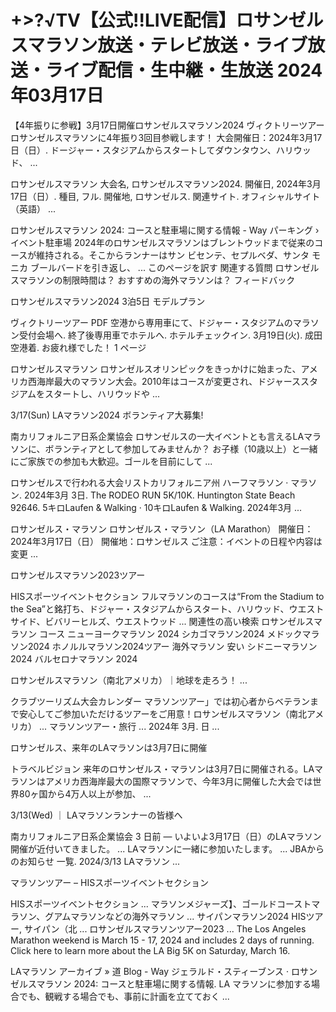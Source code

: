 <h1>+>?√TV【公式!!LIVE配信】ロサンゼルスマラソン放送・テレビ放送・ライブ放送・ライブ配信・生中継・生放送 2024年03月17日</h1>
【4年振りに参戦】3月17日開催ロサンゼルスマラソン2024
ヴィクトリーツアー
ロサンゼルスマラソンに4年振り3回目参戦します！ 大会開催日：2024年3月17日（日）. ドージャー・スタジアムからスタートしてダウンタウン、ハリウッド、 ...

ロサンゼルスマラソン
大会名, ロサンゼルスマラソン2024. 開催日, 2024年3月17日（日）. 種目, フル. 開催地, ロサンゼルス. 関連サイト. オフィシャルサイト（英語） ...

ロサンゼルスマラソン 2024: コースと駐車場に関する情報 - Way パーキング › イベント駐車場
2024年のロサンゼルスマラソンはブレントウッドまで従来のコースが維持される。そこからランナーはサン ビセンテ、セプルベダ、サンタ モニカ ブールバードを引き返し、 ...
このページを訳す
関連する質問
ロサンゼルスマラソンの制限時間は？
おすすめの海外マラソンは？
フィードバック

ロサンゼルスマラソン2024 3泊5日 モデルプラン

ヴィクトリーツアー
PDF
空港から専用車にて、ドジャー・スタジアムのマラソン受付会場へ. 終了後専用車でホテルへ. ホテルチェックイン. 3月19日(火). 成田空港着. お疲れ様でした！
1 ページ

ロサンゼルスマラソン
ロサンゼルスオリンピックをきっかけに始まった、アメリカ西海岸最大のマラソン大会。2010年はコースが変更され、ドジャーススタジアムをスタートし、ハリウッドや ...

3/17(Sun) LAマラソン2024 ボランティア大募集!

南カリフォルニア日系企業協会
ロサンゼルスの一大イベントとも言えるLAマラソンに、ボランティアとして参加してみませんか？ お子様（10歳以上）と一緒にご家族での参加も大歓迎。ゴールを目前にして ...

ロサンゼルスで行われる大会リストカリフォルニア州
ハーフマラソン · マラソン. 2024年3月 3日. The RODEO RUN 5K/10K. Huntington State Beach 92646. 5キロLaufen & Walking · 10キロLaufen & Walking. 2024年3月 ...

ロサンゼルス・マラソン
ロサンゼルス・マラソン（LA Marathon） 開催日：2024年3月17日（日） 開催地：ロサンゼルス ご注意：イベントの日程や内容は変更 ...

ロサンゼルスマラソン2023ツアー

HISスポーツイベントセクション
フルマラソンのコースは“From the Stadium to the Sea”と銘打ち、ドジャー・スタジアムからスタート、ハリウッド、ウエストサイド、ビバリーヒルズ、ウエストウッド ...
関連性の高い検索
ロサンゼルスマラソン コース
ニューヨークマラソン 2024
シカゴマラソン2024
メドックマラソン2024
ホノルルマラソン2024ツアー
海外マラソン 安い
シドニーマラソン 2024
バルセロナマラソン 2024

ロサンゼルスマラソン（南北アメリカ）｜地球を走ろう！ ...

クラブツーリズム大会カレンダー
マラソンツアー」では初心者からベテランまで安心してご参加いただけるツアーをご用意！ロサンゼルスマラソン（南北アメリカ） ... マラソンツアー・旅行 ... 2024年 3月. 日 ...

ロサンゼルス、来年のLAマラソンは3月7日に開催

トラベルビジョン
来年のロサンゼルス・マラソンは3月7日に開催される。LAマラソンはアメリカ西海岸最大の国際マラソンで、今年3月に開催した大会では世界80ヶ国から4万人以上が参加、 ...

3/13(Wed) ｜ LAマラソンランナーの皆様へ

南カリフォルニア日系企業協会
3 日前 — いよいよ3月17日（日）のLAマラソン開催が近付いてきました。 ... LAマラソンに一緒に参加いたします。 ... JBAからのお知らせ 一覧. 2024/3/13 LAマラソン ...

マラソンツアー – HISスポーツイベントセクション

HISスポーツイベントセクション
... マラソンメジャーズ】、ゴールドコーストマラソン、グアムマラソンなどの海外マラソン ... サイパンマラソン2024 HISツアー, サイパン（北 ... ロサンゼルスマラソンツアー2023 ...
The Los Angeles Marathon weekend is March 15 - 17, 2024 and includes 2 days of running. Click here to learn more about the LA Big 5K on Saturday, March 16.

LAマラソン アーカイブ » 道 Blog - Way
ジェラルド・スティーブンス · ロサンゼルスマラソン 2024: コースと駐車場に関する情報. LA マラソンに参加する場合でも、観戦する場合でも、事前に計画を立てておく ... 
